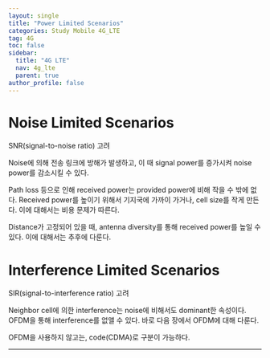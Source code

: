 ```yaml
---
layout: single
title: "Power Limited Scenarios"
categories: Study Mobile 4G_LTE
tag: 4G
toc: false
sidebar:
  title: "4G LTE"
  nav: 4g_lte
  parent: true
author_profile: false
---
```


# Noise Limited Scenarios

SNR(signal-to-noise ratio) 고려

Noise에 의해 전송 링크에 방해가 발생하고, 이 때 signal power를 증가시켜 noise power를 감소시킬 수 있다.

Path loss 등으로 인해 received power는 provided power에 비해 작을 수 밖에 없다. Received power를 높이기 위해서 기지국에 가까이 가거나, cell size를 작게 만든다. 이에 대해서는 비용 문제가 따른다.

Distance가 고정되어 있을 때, antenna diversity를 통해 received power를 높일 수 있다. 이에 대해서는 추후에 다룬다.

# Interference Limited Scenarios

SIR(signal-to-interference ratio) 고려

Neighbor cell에 의한 interference는 noise에 비해서도 dominant한 속성이다. OFDM을 통해 interference를 없앨 수 있다. 바로 다음 장에서 OFDM에 대해 다룬다.

OFDM을 사용하지 않고는, code(CDMA)로 구분이 가능하다.


---